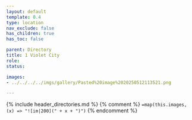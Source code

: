 ```yaml
---
layout: default
template: 0.4
type: location
nav_exclude: false
has_children: true
has_toc: false

parent: Directory
title: 1 Violet City
role: 
status: 

images: 
- ../../../../imgs/gallery/Pasted%20image%2020250512113521.png

---
```


{% include header_directories.md %}
{% comment %}
`=map(this.images, (x) => "![im|200](" + x + ")")`
{% endcomment %}

